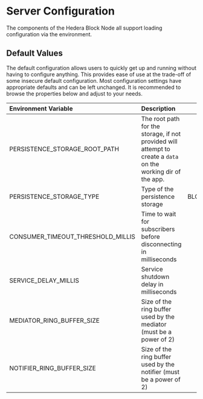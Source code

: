 # Server Configuration

The components of the Hedera Block Node all support loading configuration via the
environment.

## Default Values

The default configuration allows users to quickly get up and running without having to configure anything. This provides
ease of use at the trade-off of some insecure default configuration. Most configuration settings have appropriate
defaults and can be left unchanged. It is recommended to browse the properties below and adjust to your needs.

| Environment Variable | Description | Default Value |
|:---|:---|---:|
| PERSISTENCE_STORAGE_ROOT_PATH | The root path for the storage, if not provided will attempt to create a `data` on the working dir of the app. | |
| PERSISTENCE_STORAGE_TYPE | Type of the persistence storage | BLOCK_AS_LOCAL_FILE |
| CONSUMER_TIMEOUT_THRESHOLD_MILLIS | Time to wait for subscribers before disconnecting in milliseconds | 1500 |
| SERVICE_DELAY_MILLIS | Service shutdown delay in milliseconds | 500 |
| MEDIATOR_RING_BUFFER_SIZE | Size of the ring buffer used by the mediator (must be a power of 2) | 67108864 |
| NOTIFIER_RING_BUFFER_SIZE | Size of the ring buffer used by the notifier (must be a power of 2) | 2048 |
